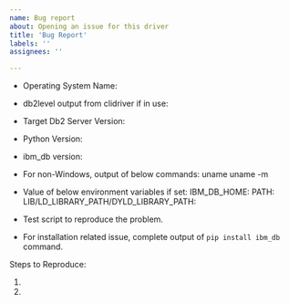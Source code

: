 ```yaml
---
name: Bug report
about: Opening an issue for this driver
title: 'Bug Report'
labels: ''
assignees: ''

---
```


<!-- Please search for existing issues to avoid creating duplicates. -->
<!-- For MacOS M1 Chip System, use x64 version of python. -->
<!-- Use Help > Provide below information while opening an issue. -->

- Operating System Name:
- db2level output from clidriver if in use:
- Target Db2 Server Version:
- Python Version:
- ibm_db version:
- For non-Windows, output of below commands:
  uname
  uname -m
- Value of below environment variables if set:
  IBM_DB_HOME:
  PATH:
  LIB/LD_LIBRARY_PATH/DYLD_LIBRARY_PATH:

- Test script to reproduce the problem.
- For installation related issue, complete output of `pip install ibm_db` command.

Steps to Reproduce:

1.
2.
